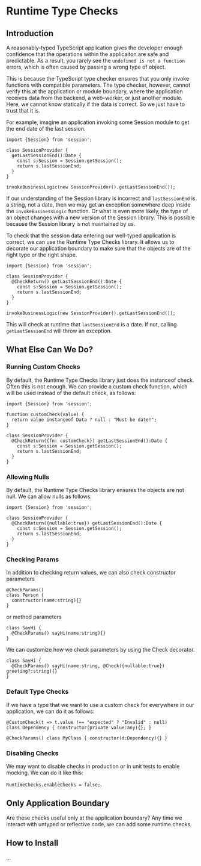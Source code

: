 # Runtime Type Checks

## Introduction

A reasonably-typed TypeScript application gives the developer enough confidence that the operations within the applicaiton are safe and predictable. As a result, you rarely see the `undefined is not a function` errors, which is often caused by passing a wrong type of object.

This is because the TypeScript type checker ensures that you only invoke functions with compatible parameters. The type checker, however, cannot verify this at the application or module boundary, where the application receives data from the backend, a web-worker, or just another module. Here, we cannot know statically if the data is correct. So we just have to trust that it is.

For example, imagine an application invoking some Session module to get the end date of the last session.

```
import {Session} from 'session';

class SessionProvider {
  getLastSessionEnd():Date {
    const s:Session = Session.getSession();
    return s.lastSessionEnd;
  }
}

invokeBusinessLogic(new SessionProvider().getLastSessionEnd());
```

If our understanding of the Session library is incorrect and `lastSessionEnd` is a string, not a date, then we may get an exception somewhere deep inside the `invokeBusinessLogic` function. Or what is even more likely, the type of an object changes with a new version of the Session library. This is possible because the Session library is not maintained by us.

To check that the session data entering our well-typed application is correct, we can use the Runtime Type Checks library. It allows us to decorate our application boundary to make sure that the objects are of the right type or the right shape.

```
import {Session} from 'session';

class SessionProvider {
  @CheckReturn() getLastSessionEnd():Date {
    const s:Session = Session.getSession();
    return s.lastSessionEnd;
  }
}

invokeBusinessLogic(new SessionProvider().getLastSessionEnd());
```

This will check at runtime that `lastSessionEnd` is a date. If not, calling `getLastSessionEnd` will throw an exception.

## What Else Can We Do?

### Running Custom Checks

By default, the Runtime Type Checks library just does the instanceof check. Often this is not enough. We can provide a custom check function, which will be used instead of the default check, as follows:

```
import {Session} from 'session';

function customCheck(value) {
  return value instanceof Data ? null : "Must be date!";
}

class SessionProvider {
  @CheckReturn({fn: customCheck}) getLastSessionEnd():Date {
    const s:Session = Session.getSession();
    return s.lastSessionEnd;
  }
}
```

### Allowing Nulls

By default, the Runtime Type Checks library ensures the objects are not null. We can allow nulls as follows:

```
import {Session} from 'session';

class SessionProvider {
  @CheckReturn({nullable:true}) getLastSessionEnd():Date {
    const s:Session = Session.getSession();
    return s.lastSessionEnd;
  }
}
```

### Checking Params

In addition to checking return values, we can also check constructor parameters

```
@CheckParams()
class Person {
  constructor(name:string){}
}
```

or method parameters

```
class SayHi {
  @CheckParams() sayHi(name:string){}
}
```

We can customize how we check parameters by using the Check decorator.

```
class SayHi {
  @CheckParams() sayHi(name:string, @Check({nullable:true}) greeting?:string){}
}
```

### Default Type Checks

If we have a type that we want to use a custom check for everywhere in our application, we can do it as follows:

```
@CustomCheck(t => t.value !== "expected" ? "Invalid" : null)
class Dependency { constructor(private value:any){}; }

@CheckParams() class MyClass { constructor(d:Dependency){} }
```

### Disabling Checks

We may want to disable checks in production or in unit tests to enable mocking. We can do it like this:

`RuntimeChecks.enableChecks = false;`.


## Only Application Boundary

Are these checks useful only at the application boundary? Any time we interact with untyped or reflective code, we can add some runtime checks.

## How to Install

...